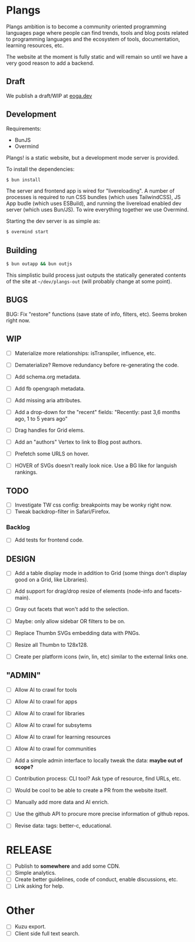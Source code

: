 # Plangs

Plangs ambition is to become a community oriented programming languages page where people can find trends, tools and blog posts related to programming languages and the ecosystem of tools, documentation, learning resources, etc.

The website at the moment is fully static and will remain so until we have a very good reason to add a backend.

## Draft

We publish a draft/WIP at [eoga.dev](https://eoga.dev)

## Development

Requirements:

* BunJS
* Overmind

Plangs! is a static website, but a development mode server is provided.

To install the dependencies:

```sh
$ bun install
```

The server and frontend app is wired for "livereloading". A number of processes is required to run CSS bundles (which uses TailwindCSS), JS App budle (which uses ESBuild), and running the livereload enabled dev server (which uses Bun/JS). To wire everything together we use Overmind.

Starting the dev server is as simple as:

```sh
$ overmind start
```

## Building

```sh
$ bun outapp && bun outjs
```

This simplistic build process just outputs the statically generated contents of the site at `~/dev/plangs-out` (will probably change at some point).

## BUGS

BUG: Fix "restore" functions (save state of info, filters, etc). Seems broken right now.

## WIP

- [ ] Materialize more relationships: isTranspiler, influence, etc.
- [ ] Dematerialize? Remove redundancy before re-generating the code.

- [ ] Add schema.org metadata.
- [ ] Add fb opengraph metadata.
- [ ] Add missing aria attributes.

- [ ] Add a drop-down for the "recent" fields: "Recently: past 3,6 months ago, 1 to 5 years ago"
- [ ] Drag handles for Grid elems.
- [ ] Add an "authors" Vertex to link to Blog post authors.
- [ ] Prefetch some URLS on hover.
- [ ] HOVER of SVGs doesn't really look nice. Use a BG like for languish rankings.

## TODO

- [ ] Investigate TW css config: breakpoints may be wonky right now.
- [ ] Tweak backdrop-filter in Safari/Firefox.

### Backlog

- [ ] Add tests for frontend code.

## DESIGN

- [ ] Add a table display mode in addition to Grid (some things don't display good on a Grid, like Libraries).
- [ ] Add support for drag/drop resize of elements (node-info and facets-main).

- [ ] Gray out facets that won't add to the selection.
- [ ] Maybe: only allow sidebar OR filters to be on.

- [ ] Replace Thumbn SVGs embedding data with PNGs.
- [ ] Resize all Thumbn to 128x128.
- [ ] Create per platform icons (win, lin, etc) similar to the external links one.

## "ADMIN"

- [ ] Allow AI to crawl for tools
- [ ] Allow AI to crawl for apps
- [ ] Allow AI to crawl for libraries
- [ ] Allow AI to crawl for subsytems
- [ ] Allow AI to crawl for learning resources
- [ ] Allow AI to crawl for communities

- [ ] Add a simple admin interface to locally tweak the data: **maybe out of scope?**
- [ ] Contribution process: CLI tool? Ask type of resource, find URLs, etc.
- [ ] Would be cool to be able to create a PR from the website itself.

- [ ] Manually add more data and AI enrich. 
- [ ] Use the github API to procure more precise information of github repos.

- [ ] Revise data: tags: better-c, educational.

# RELEASE

- [ ] Publish to **somewhere** and add some CDN.
- [ ] Simple analytics.
- [ ] Create better guidelines, code of conduct, enable discussions, etc.
- [ ] Link asking for help.

# Other

- [ ] Kuzu export.
- [ ] Client side full text search.